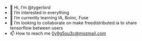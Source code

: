 - 👋 Hi, I’m @tygerlord
- 👀 I’m interested in everything
- 🌱 I’m currently learning IA, Boinc, Fuse 
- 💞️ I’m looking to collaborate on make freedistributed.ia to share tensorflow between users
- 📫 How to reach me 0y9g5ou3c@mozmail.com

<!---
tygerlord/tygerlord is a ✨ special ✨ repository because its `README.md` (this file) appears on your GitHub profile.
You can click the Preview link to take a look at your changes.
--->
